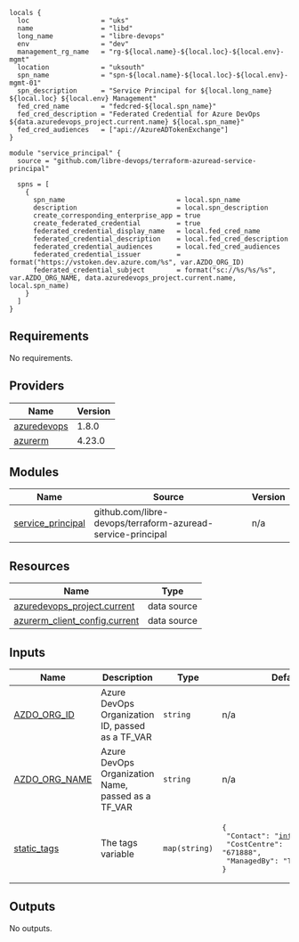 ```hcl
locals {
  loc                  = "uks"
  name                 = "libd"
  long_name            = "libre-devops"
  env                  = "dev"
  management_rg_name   = "rg-${local.name}-${local.loc}-${local.env}-mgmt"
  location             = "uksouth"
  spn_name             = "spn-${local.name}-${local.loc}-${local.env}-mgmt-01"
  spn_description      = "Service Principal for ${local.long_name} ${local.loc} ${local.env} Management"
  fed_cred_name        = "fedcred-${local.spn_name}"
  fed_cred_description = "Federated Credential for Azure DevOps ${data.azuredevops_project.current.name} ${local.spn_name}"
  fed_cred_audiences   = ["api://AzureADTokenExchange"]
}

module "service_principal" {
  source = "github.com/libre-devops/terraform-azuread-service-principal"

  spns = [
    {
      spn_name                            = local.spn_name
      description                         = local.spn_description
      create_corresponding_enterprise_app = true
      create_federated_credential         = true
      federated_credential_display_name   = local.fed_cred_name
      federated_credential_description    = local.fed_cred_description
      federated_credential_audiences      = local.fed_cred_audiences
      federated_credential_issuer         = format("https://vstoken.dev.azure.com/%s", var.AZDO_ORG_ID)
      federated_credential_subject        = format("sc://%s/%s/%s", var.AZDO_ORG_NAME, data.azuredevops_project.current.name, local.spn_name)
    }
  ]
}
```
## Requirements

No requirements.

## Providers

| Name | Version |
|------|---------|
| <a name="provider_azuredevops"></a> [azuredevops](#provider\_azuredevops) | 1.8.0 |
| <a name="provider_azurerm"></a> [azurerm](#provider\_azurerm) | 4.23.0 |

## Modules

| Name | Source | Version |
|------|--------|---------|
| <a name="module_service_principal"></a> [service\_principal](#module\_service\_principal) | github.com/libre-devops/terraform-azuread-service-principal | n/a |

## Resources

| Name | Type |
|------|------|
| [azuredevops_project.current](https://registry.terraform.io/providers/microsoft/azuredevops/latest/docs/data-sources/project) | data source |
| [azurerm_client_config.current](https://registry.terraform.io/providers/hashicorp/azurerm/latest/docs/data-sources/client_config) | data source |

## Inputs

| Name | Description | Type | Default | Required |
|------|-------------|------|---------|:--------:|
| <a name="input_AZDO_ORG_ID"></a> [AZDO\_ORG\_ID](#input\_AZDO\_ORG\_ID) | Azure DevOps Organization ID, passed as a TF\_VAR | `string` | n/a | yes |
| <a name="input_AZDO_ORG_NAME"></a> [AZDO\_ORG\_NAME](#input\_AZDO\_ORG\_NAME) | Azure DevOps Organization Name, passed as a TF\_VAR | `string` | n/a | yes |
| <a name="input_static_tags"></a> [static\_tags](#input\_static\_tags) | The tags variable | `map(string)` | <pre>{<br/>  "Contact": "info@cyber.scot",<br/>  "CostCentre": "671888",<br/>  "ManagedBy": "Terraform"<br/>}</pre> | no |

## Outputs

No outputs.
